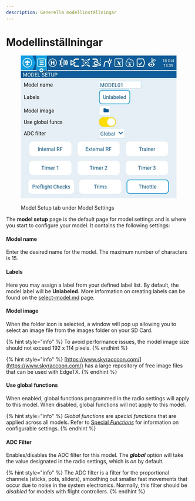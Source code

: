 ```yaml
---
description: Generella modellinställningar
---
```


# Modellinställningar

<figure><img src="../../../../.gitbook/assets/modelsetup.jpg" alt=""><figcaption><p>Model Setup tab under Model Settings</p></figcaption></figure>

The **model setup** page is the default page for model settings and is where you start to configure your model. It contains the following settings:

#### Model name

Enter the desired name for the model. The maximum number of characters is 15.

#### Labels

Here you may assign a label from your defined label list. By default, the model label will be **Unlabeled.** More information on creating labels can be found on the [select-model.md](../../select-model.md "mention") page.

#### Model image

When the folder icon is selected, a window will pop up allowing you to select an image file from the images folder on your SD Card.

{% hint style="info" %}
To avoid performance issues, the model image size should not exceed 192 x 114 pixels.
{% endhint %}

{% hint style="info" %}
[https://www.skyraccoon.com/](https://www.skyraccoon.com/) has a large repository of free image files that can be used with EdgeTX.
{% endhint %}

#### Use global functions

When enabled, global functions programmed in the radio settings will apply to this model. When disabled, global functions will not apply to this model.

{% hint style="info" %}
_Global functions_ are _special functions_ that are applied across all models. Refer to [Special _Functions_](../special-functions.md) for information on configurable settings.
{% endhint %}

#### ADC Filter

Enables/disables the ADC filter for this model. The _**global**_ option will take the value designated in the radio settings, which is _on_ by default.

{% hint style="info" %}
The ADC filter is a filter for the proportional channels (sticks, pots, sliders), smoothing out smaller fast movements that occur due to noise in the system electronics. Normally, this filter should be _disabled_ for models with flight controllers.
{% endhint %}
